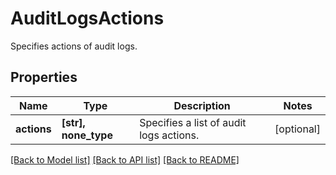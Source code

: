 # AuditLogsActions

Specifies actions of audit logs.

## Properties
Name | Type | Description | Notes
------------ | ------------- | ------------- | -------------
**actions** | **[str], none_type** | Specifies a list of audit logs actions. | [optional] 

[[Back to Model list]](../README.md#documentation-for-models) [[Back to API list]](../README.md#documentation-for-api-endpoints) [[Back to README]](../README.md)


